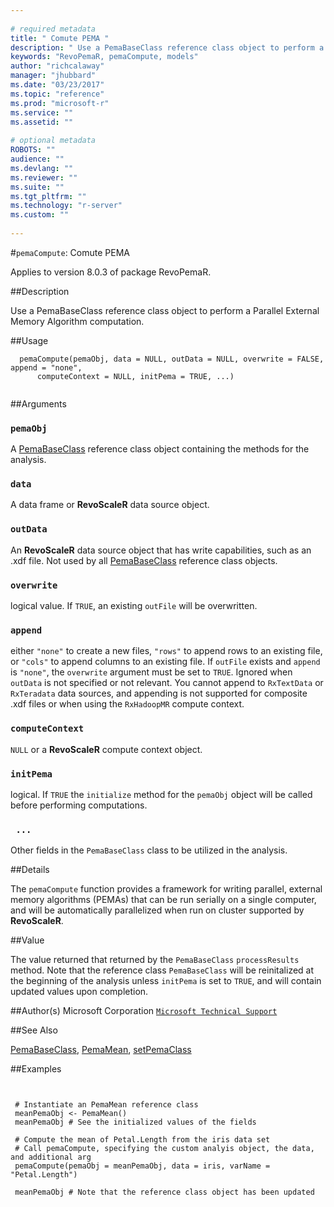 ```yaml
--- 
 
# required metadata 
title: " Comute PEMA " 
description: " Use a PemaBaseClass reference class object to perform a Parallel External Memory Algorithm computation. " 
keywords: "RevoPemaR, pemaCompute, models" 
author: "richcalaway" 
manager: "jhubbard" 
ms.date: "03/23/2017" 
ms.topic: "reference" 
ms.prod: "microsoft-r" 
ms.service: "" 
ms.assetid: "" 
 
# optional metadata 
ROBOTS: "" 
audience: "" 
ms.devlang: "" 
ms.reviewer: "" 
ms.suite: "" 
ms.tgt_pltfrm: "" 
ms.technology: "r-server" 
ms.custom: "" 
 
--- 
```

 
 
 #`pemaCompute`:  Comute PEMA 

 Applies to version 8.0.3 of package RevoPemaR.
 
 ##Description
 
Use a PemaBaseClass reference class object to perform a Parallel External Memory Algorithm computation.
 
 
 ##Usage

```   
  pemaCompute(pemaObj, data = NULL, outData = NULL, overwrite = FALSE, append = "none",
      computeContext = NULL, initPema = TRUE, ...)
 
```
 
 ##Arguments

   
    
 ### `pemaObj`
  A [PemaBaseClass](pemabaseclass.md) reference class object containing the methods for the analysis.  
  
    
 ### `data`
  A data frame or **RevoScaleR** data source object.  
  
    
 ### `outData`
  An **RevoScaleR** data source object that has write capabilities, such as an .xdf file. Not used by all [PemaBaseClass](pemabaseclass.md) reference class objects.  
  
  
    
 ### `overwrite`
 logical value. If `TRUE`, an existing `outFile` will be overwritten. 
  
  
    
 ### `append`
 either `"none"` to create a new files, `"rows"` to append rows to an existing file, or `"cols"` to append columns to an existing file. If `outFile` exists and `append` is `"none"`,  the `overwrite` argument must be set to `TRUE`. Ignored when `outData` is not specified or not relevant. You cannot append to `RxTextData` or `RxTeradata` data sources,  and appending is not supported for composite .xdf files or when using the `RxHadoopMR` compute context. 
  
  
    
 ### `computeContext`
  `NULL` or a **RevoScaleR** compute context object.  
  
  
    
 ### `initPema`
  logical.  If `TRUE` the `initialize` method for the `pemaObj` object will be called before performing computations.  
  
  
    
 ### ` ...`
  Other fields in the `PemaBaseClass` class to be utilized in the analysis.  
  
 
 
 ##Details
 
The `pemaCompute` function provides a framework for writing parallel, external memory
algorithms (PEMAs) that can be run serially on a single computer, and will be automatically
parallelized when run on cluster supported by **RevoScaleR**.
 
 
 ##Value
 
The value returned that returned by the `PemaBaseClass` `processResults` method.
Note that the reference class `PemaBaseClass` will be reinitalized at the beginning
of the analysis unless `initPema` is set to `TRUE`, and will contain updated values upon completion.
 
 
 ##Author(s)
 Microsoft Corporation [`Microsoft Technical Support`](https://go.microsoft.com/fwlink/?LinkID=698556&clcid=0x409)
 
 
 
 ##See Also
 
[PemaBaseClass](pemabaseclass.md),
[PemaMean](../../pemar/packagehelp/pemamean.md),
[setPemaClass](../../pemar/packagehelp/setpemaclass.md)
   
 ##Examples

 ```
   
  
  # Instantiate an PemaMean reference class
  meanPemaObj <- PemaMean()
  meanPemaObj # See the initialized values of the fields
  
  # Compute the mean of Petal.Length from the iris data set
  # Call pemaCompute, specifying the custom analyis object, the data, and additional arg
  pemaCompute(pemaObj = meanPemaObj, data = iris, varName = "Petal.Length")
  
  meanPemaObj # Note that the reference class object has been updated
  
 
```
 
 
 
 
